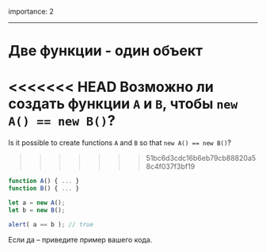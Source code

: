 importance: 2

---

# Две функции - один объект

<<<<<<< HEAD
Возможно ли создать функции `A` и `B`, чтобы `new A() == new B()`?
=======
Is it possible to create functions `A` and `B` so that `new A() == new B()`?
>>>>>>> 51bc6d3cdc16b6eb79cb88820a58c4f037f3bf19

```js no-beautify
function A() { ... }
function B() { ... }

let a = new A();
let b = new B();

alert( a == b ); // true
```

Если да – приведите пример вашего кода.
